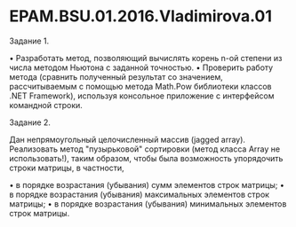 # EPAM.BSU.01.2016.Vladimirova.01

Задание 1.

•	Разработать метод, позволяющий вычислять корень n-ой степени из числа методом Ньютона с заданной точностью. 
•	Проверить работу метода (сравнить полученный результат со значением, рассчитываемым с помощью метода Math.Pow библиотеки классов .NET Framework), используя консольное приложение с интерфейсом командной строки.

Задание 2.

Дан непрямоугольный целочисленный массив (jagged array). Реализовать метод "пузырьковой" сортировки (метод класса Array не использовать!), таким образом, чтобы была возможность упорядочить строки матрицы, в частности,

•	в порядке возрастания (убывания) сумм элементов строк матрицы;
•	в порядке возрастания (убывания) максимальных элементов строк матрицы;
•	в порядке возрастания (убывания) минимальных элементов строк матрицы.
